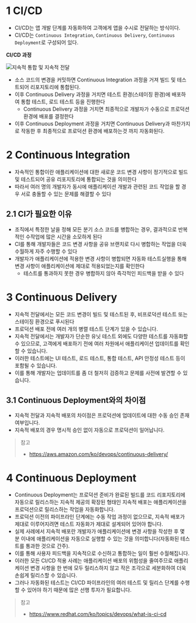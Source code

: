 # 1 CI/CD

- CI/CD는 앱 개발 단계를 자동화하여 고객에게 앱을 수시로 전달하는 방식이다. 
- CI/CD는 `Continuous Integration`, `Continuous Delivery`, `Continuous Deployment`로 구성되어 있다.



**CI/CD 과정**

![지속적 통합 및 지속적 전달](continuous_delivery.4f4cddb8556e2b1a0ca0872ace4d5fe2f68bbc58.png)

- 소스 코드의 변경을 커밋하면 Continuous Integration 과정을 거져 빌드 및 테스트되어 리포지토리에 통합된다.
- 이후 Continuous Delivery 과정을 거치면 테스트 환경(스테이징 환경)에 배포하여 통합 테스트, 로드 테스트 등을 진행한다
  - Continuous Delivery 과정을 거치면 최종적으로 개발자가 수동으로 프로덕션 환경에 배포를 결정한다
- 이후 Continuous Deployment 과정을 거치면 Continuous Delivery과 마찬가지로 작동한 후 최종적으로 프로덕션 환경에 배포하는것 까지 자동화된다.





# 2 Continuous Integration

- 자속적인 통합이란 애플리케이션에 대한 새로운 코드 변경 사항이 정기적으로 빌드 및 테스트되어 공유 리포지토리에 통합되는 것을 의미한다
- 따라서 여러 명의 개발자가 동시에 애플리케이션 개발과 관련된 코드 작업을 할 경우 서로 충돌할 수 있는 문제를 해결할 수 있다



## 2.1 CI가 필요한 이유

- 조직에서 특정한 날을 정해 모든 분기 소스 코드를 병합하는 경우, 결과적으로 반복적인 수작업에 많은 시간을 소모하게 된다
- CI를 통해 개발자들은 코드 변경 사항을 공유 브랜치로 다시 병합하는 작업을 더욱 수월하게 자주 수행할 수 있다
- 개발자가 애플리케이션에 적용한 변경 사항이 병합되면 자동화 테스트실행을 통해 변경 사항이 애플리케이션에 제대로 적용되었는지를 확인한다
  - 테스트를 통과하지 못한 경우 병합하지 않아 즉각적인 피드백을 받을 수 있다



# 3 Continuous Delivery

- 지속적 전달에서는 모든 코드 변경이 빌드 및 테스트된 후, 비프로덕션 테스트 또는 스테이징 환경으로 푸시된다
- 프로덕션 배포 전에 여러 개의 병렬 테스트 단계가 있을 수 있습니다. 
- 지속적 전달에서는 개발자가 단순한 유닛 테스트 외에도 다양한 테스트를 자동화할 수 있으므로, 고객에게 배포하기 전에 여러 차원에서 애플리케이션 업데이트를 확인할 수 있습니다. 
- 이러한 테스트에는 UI 테스트, 로드 테스트, 통합 테스트, API 안정성 테스트 등이 포함될 수 있습니다. 
- 이를 통해 개발자는 업데이트를 좀 더 철저히 검증하고 문제를 사전에 발견할 수 있습니다.



## 3.1 Continuous Deployment와의 차이점

- 지속적 전달과 지속적 배포의 차이점은 프로덕션에 업데이트에 대한 수동 승인 존재 여부입니다. 
- 지속적 배포의 경우 명시적 승인 없이 자동으로 프로덕션이 일어납니다. 



> 참고
>
> - https://aws.amazon.com/ko/devops/continuous-delivery/



# 4 Continuous Deployment

- Continuous Deployment는 프로덕션 준비가 완료된 빌드를 코드 리포지토리에 자동으로 릴리스하는 지속적 제공의 확장된 형태인 지속적 배포는 애플리케이션을 프로덕션으로 릴리스하는 작업을 자동화합니다. 
- 프로덕션 이전의 파이프라인 단계에는 수동 작업 과정이 없으므로, 지속적 배포가 제대로 이루어지려면 테스트 자동화가 제대로 설계되어 있어야 합니다.
- 실제 사례에서 지속적 배포란 개발자가 애플리케이션에 변경 사항을 작성한 후 몇 분 이내에 애플리케이션을 자동으로 실행할 수 있는 것을 의미합니다(자동화된 테스트를 통과한 것으로 간주). 
- 이를 통해 사용자 피드백을 지속적으로 수신하고 통합하는 일이 훨씬 수월해집니다. 
- 이러한 모든 CI/CD 적용 사례는 애플리케이션 배포의 위험성을 줄여주므로 애플리케이션 변경 사항을 한 번에 모두 릴리스하지 않고 작은 조각으로 세분화하여 더욱 손쉽게 릴리스할 수 있습니다. 
- 그러나 자동화된 테스트는 CI/CD 파이프라인의 여러 테스트 및 릴리스 단계를 수행할 수 있어야 하기 때문에 많은 선행 투자가 필요합니다.



> 참고
>
> - https://www.redhat.com/ko/topics/devops/what-is-ci-cd